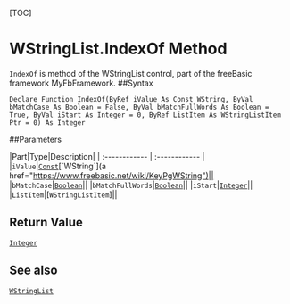 [TOC]
# WStringList.IndexOf Method

`IndexOf` is method of the WStringList control, part of the freeBasic framework MyFbFramework.
##Syntax
```freeBasic
Declare Function IndexOf(ByRef iValue As Const WString, ByVal bMatchCase As Boolean = False, ByVal bMatchFullWords As Boolean = True, ByVal iStart As Integer = 0, ByRef ListItem As WStringListItem Ptr = 0) As Integer
```

##Parameters

|Part|Type|Description|
| :------------ | :------------ |
|`iValue`|[`Const`]("https://www.freebasic.net/wiki/KeyPgConst")[`WString`](a href="https://www.freebasic.net/wiki/KeyPgWString")||
|`bMatchCase`|[`Boolean`]("https://www.freebasic.net/wiki/KeyPgBoolean")||
|`bMatchFullWords`|[`Boolean`]("https://www.freebasic.net/wiki/KeyPgBoolean")||
|`iStart`|[`Integer`]("https://www.freebasic.net/wiki/KeyPgInteger")||
|`ListItem`|[`WStringListItem`]||

## Return Value
[`Integer`]("https://www.freebasic.net/wiki/KeyPgInteger")
## See also
[`WStringList`](WStringList.md)
